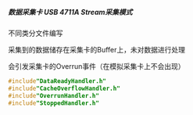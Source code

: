 ##### 数据采集卡 USB 4711A Stream采集模式

不同类分文件编写

采集到的数据储存在采集卡的Buffer上，未对数据进行处理

会引发采集卡的Overrun事件（在模拟采集卡上不会出现）

```c++
#include"DataReadyHandler.h"
#include"CacheOverflowHandler.h"
#include"OverrunHandler.h"
#include"StoppedHandler.h"
```

